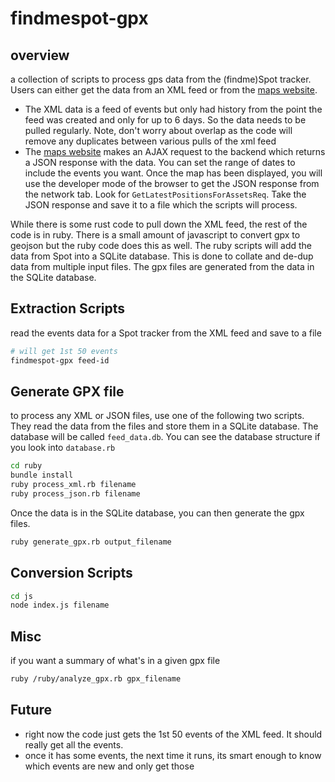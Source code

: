 # findmespot-gpx

## overview

a collection of scripts to process gps data from the (findme)Spot tracker.  Users can either get the data from an XML feed or from the [maps website](https://maps.findmespot.com).

- The XML data is a feed of events but only had history from the point the feed was created and only for up to 6 days.  So the data needs to be pulled regularly.  Note, don't worry about overlap as the code will remove any duplicates between various pulls of the xml feed
- The [maps website](https://maps.findmespot.com) makes an AJAX request to the backend which returns a JSON response with the data.  You can set the range of dates to include the events you want. Once the map has been displayed, you will use the developer mode of the browser to get the JSON response from the network tab.  Look for `GetLatestPositionsForAssetsReq`.  Take the JSON response and save it to a file which the scripts will process.

While there is some rust code to pull down the XML feed, the rest of the code is in ruby.  There is a small amount of javascript to convert gpx to geojson but the ruby code does this as well.  The ruby scripts will add the data from Spot into a SQLite database.  This is done to collate and de-dup data from multiple input files.  The gpx files are generated from the data in the SQLite database.

## Extraction Scripts

read the events data for a Spot tracker from the XML feed and save to a file

```bash
# will get 1st 50 events
findmespot-gpx feed-id
```

## Generate GPX file

to process any XML or JSON files, use one of the following two scripts.  They read the data from the files and store them in a SQLite database.  The database will be called `feed_data.db`.  You can see the database structure if you look into `database.rb`

```bash
cd ruby
bundle install
ruby process_xml.rb filename
ruby process_json.rb filename
```

Once the data is in the SQLite database, you can then generate the gpx files.

```bash
ruby generate_gpx.rb output_filename
```

## Conversion Scripts

```bash
cd js
node index.js filename
```

## Misc

if you want a summary of what's in a given gpx file

```bash
ruby /ruby/analyze_gpx.rb gpx_filename
```

## Future

- right now the code just gets the 1st 50 events of the XML feed.  It should really get all the events.
- once it has some events, the next time it runs, its smart enough to know which events are new and only get those
